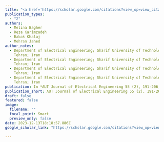 ```yaml
---
title: "<a href='https://scholar.google.com/citations?view_op=view_citation&hl=en&user=SiVVUi0AAAAJ&citation_for_view=SiVVUi0AAAAJ:5nxA0vEk-isC'>A rapid heuristic algorithm to solve the single individual haplotype assembly problem</a>"
publication_types:
  - "2"
authors:
  - Melina Bagher
  - Reza Karimzadeh
  - Babak Khalaj
  - Mehran Jahed
author_notes:
  - Department of Electrical Engineering; Sharif University of Technology;
    Tehran; Iran
  - Department of Electrical Engineering; Sharif University of Technology;
    Tehran; Iran
  - Department of Electrical Engineering; Sharif University of Technology;
    Tehran; Iran
  - Department of Electrical Engineering; Sharif University of Technology;
    Tehran; Iran
publication: In *AUT Journal of Electrical Engineering 55 (2), 191-206, 2023*
publication_short: AUT Journal of Electrical Engineering 55 (2), 191-206, 2023
draft: false
featured: false
image:
  filename: ""
  focal_point: Smart
  preview_only: false
date: 2023-12-13T18:18:57.886Z
google_scholar_link: "https://scholar.google.com/citations?view_op=view_citation&hl=en&user=SiVVUi0AAAAJ&citation_for_view=SiVVUi0AAAAJ:5nxA0vEk-isC"  # لینک به مقاله در گوگل اسکولار

---
```

